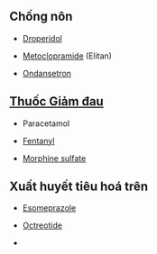 ## Chống nôn  
- [Droperidol](./Drug/Droperidol.md)  
- [Metoclopramide](./Drug/Metoclopramide.md) (Elitan)  
- [Ondansetron](./Drug/Ondansetron.md)  
  
## [Thuốc Giảm đau](./Thu%E1%BB%91c%20Gi%E1%BA%A3m%20%C4%91au.md)  
- Paracetamol  
- [Fentanyl](./Drug/Fentanyl.md)  
- [Morphine sulfate](./Drug/Morphine%20sulfate.md)  
## Xuất huyết tiêu hoá trên  
- [Esomeprazole](./Drug/Esomeprazole.md)  
- [Octreotide](./Drug/Octreotide.md)  
-   
  
  
  
  

